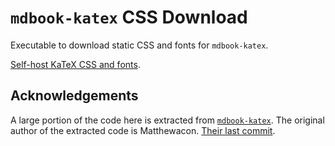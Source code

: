 # `mdbook-katex` CSS Download

Executable to download static CSS and fonts for `mdbook-katex`.

[Self-host KaTeX CSS and fonts](https://github.com/lzanini/mdbook-katex#self-host-katex-css-and-fonts).

## Acknowledgements

A large portion of the code here is extracted from [`mdbook-katex`](https://github.com/lzanini/mdbook-katex).
The original author of the extracted code is Matthewacon.
[Their last commit](https://github.com/lzanini/mdbook-katex/commit/9452fdecfa37dd1d2569fcc5fd88dd9498903474).

